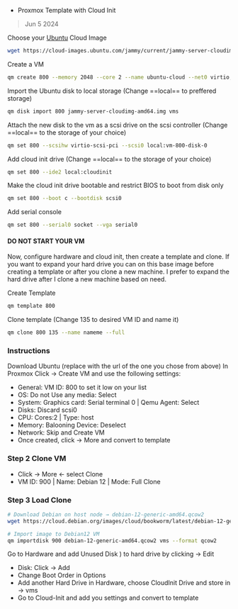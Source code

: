 * Proxmox Template with Cloud Init
> Jun 5 2024

Choose your [Ubuntu](https://cloud-images.ubuntu.com) Cloud Image

```sh
wget https://cloud-images.ubuntu.com/jammy/current/jammy-server-cloudimg-amd64.img
```

Create a VM
```sh
qm create 800 --memory 2048 --core 2 --name ubuntu-cloud --net0 virtio,bridge=vmbr0
```

Import the Ubuntu disk to local storage (Change ==local== to preffered storage)
```sh
qm disk import 800 jammy-server-cloudimg-amd64.img vms
```

Attach the new disk to the vm as a scsi drive on the scsi controller (Change ==local== to the storage of your choice)
```sh
qm set 800 --scsihw virtio-scsi-pci --scsi0 local:vm-800-disk-0
```

Add cloud init drive (Change ==local== to the storage of your choice)
```sh
qm set 800 --ide2 local:cloudinit
```

Make the cloud init drive bootable and restrict BIOS to boot from disk only
```sh
qm set 800 --boot c --bootdisk scsi0
```

Add serial console
```sh
qm set 800 --serial0 socket --vga serial0
```

#### DO NOT START YOUR VM

Now, configure hardware and cloud init, then create a template and clone.
If you want to expand your hard drive you can on this base image before 
creating a template or after you clone a new machine. I prefer to expand 
the hard drive after I clone a new machine based on need.

Create Template
```sh
qm template 800
```

Clone template (Change 135 to desired VM ID and name it)
```sh
qm clone 800 135 --name nameme --full
```

### Instructions
Download Ubuntu (replace with the url of the one you chose from above)
In Proxmox Click → Create VM and use the following settings:
* General: VM ID: 800 to set it low on your list
* OS: Do not Use any media: Select
* System: Graphics card: Serial terminal 0 | Qemu Agent: Select
* Disks: Discard scsi0
* CPU: Cores:2 | Type: host
* Memory: Balooning Device: Deselect
* Network: Skip and Create VM
* Once created, click → More and convert to template
 
### Step 2 Clone VM
* Click → More ← select Clone 
* VM ID: 900 | Name: Debian 12 | Mode: Full Clone 

### Step 3 Load Clone 
```sh
# Download Debian on host node → debian-12-generic-amd64.qcow2 
wget https://cloud.debian.org/images/cloud/bookworm/latest/debian-12-generic-amd64.qcow2
```
```sh
# Import image to Debian12 VM
qm importdisk 900 debian-12-generic-amd64.qcow2 vms --format qcow2
```
Go to Hardware and add Unused Disk ) to hard drive by clicking → Edit
* Disk: Click → Add 
* Change Boot Order in Options
* Add another Hard Drive in Hardware, choose CloudInit Drive and store in → vms
* Go to Cloud-Init and add you settings and convert to template
